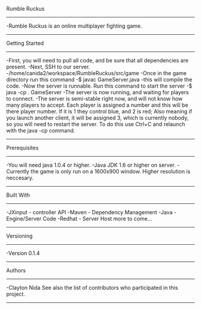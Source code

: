 Rumble Ruckus
____________________________________________________________________________________________________

-Rumble Ruckus is an online multiplayer fighting game.
____________________________________________________________________________________________________

Getting Started
____________________________________________________________________________________________________

-First, you will need to pull all code, and be sure that all dependencies are present.
-Next, SSH to our server.
-/home/canida2/workspace/RumbleRuckus/src/game
-Once in the game directory run this command 
	-$ javac GameServer.java
		-this will compile the code.
-Now the server is runnable. Run this command to start the server
	-$ java -cp . GameServer
-The server is now running, and waiting for players to connect.
-The server is semi-stable right now, and will not know how many players to accept.
Each player is assigned a number and this will be there player number. If it is 1
they control blue, and 2 is red; Also meaning if you launch another client, it will be assigned 3, which is currently
nobody, so you will need to restart the server. To do this use Ctrl+C and relaunch with the java -cp command.
____________________________________________________________________________________________________

Prerequisites
____________________________________________________________________________________________________

-You will need java 1.0.4 or higher.
-Java JDK 1.6 or higher on server.
-Currently the game is only run on a 1600x900 window. Higher resolution is neccesary.
____________________________________________________________________________________________________

Built With
____________________________________________________________________________________________________

-JXinput - controller API
-Maven - Dependency Management
-Java - Engine/Server Code
-Redhat - Server Host
more to come...
____________________________________________________________________________________________________

Versioning
____________________________________________________________________________________________________

-Version 0.1.4
____________________________________________________________________________________________________

Authors
____________________________________________________________________________________________________

-Clayton Nida
See also the list of contributors who participated in this project.
____________________________________________________________________________________________________

